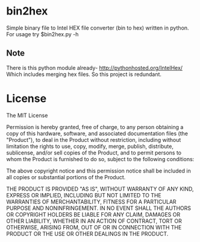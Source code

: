 bin2hex
=====

Simple binary file to Intel HEX file converter (bin to hex) written in python. For usage try $bin2hex.py -h

Note
-----
There is this python module already- http://pythonhosted.org/IntelHex/
Which includes merging hex files. So this project is redundant.

License
=====

The MIT License

Permission is hereby granted, free of charge, to any person obtaining a
copy of this hardware, software, and associated documentation files (the
"Product"), to deal in the Product without restriction, including
without limitation the rights to use, copy, modify, merge, publish,
distribute, sublicense, and/or sell copies of the Product, and to permit
persons to whom the Product is furnished to do so, subject to the
following conditions:

The above copyright notice and this permission notice shall be included
in all copies or substantial portions of the Product.

THE PRODUCT IS PROVIDED "AS IS", WITHOUT WARRANTY OF ANY KIND, EXPRESS
OR IMPLIED, INCLUDING BUT NOT LIMITED TO THE WARRANTIES OF
MERCHANTABILITY, FITNESS FOR A PARTICULAR PURPOSE AND NONINFRINGEMENT.
IN NO EVENT SHALL THE AUTHORS OR COPYRIGHT HOLDERS BE LIABLE FOR ANY
CLAIM, DAMAGES OR OTHER LIABILITY, WHETHER IN AN ACTION OF CONTRACT,
TORT OR OTHERWISE, ARISING FROM, OUT OF OR IN CONNECTION WITH THE
PRODUCT OR THE USE OR OTHER DEALINGS IN THE PRODUCT.
